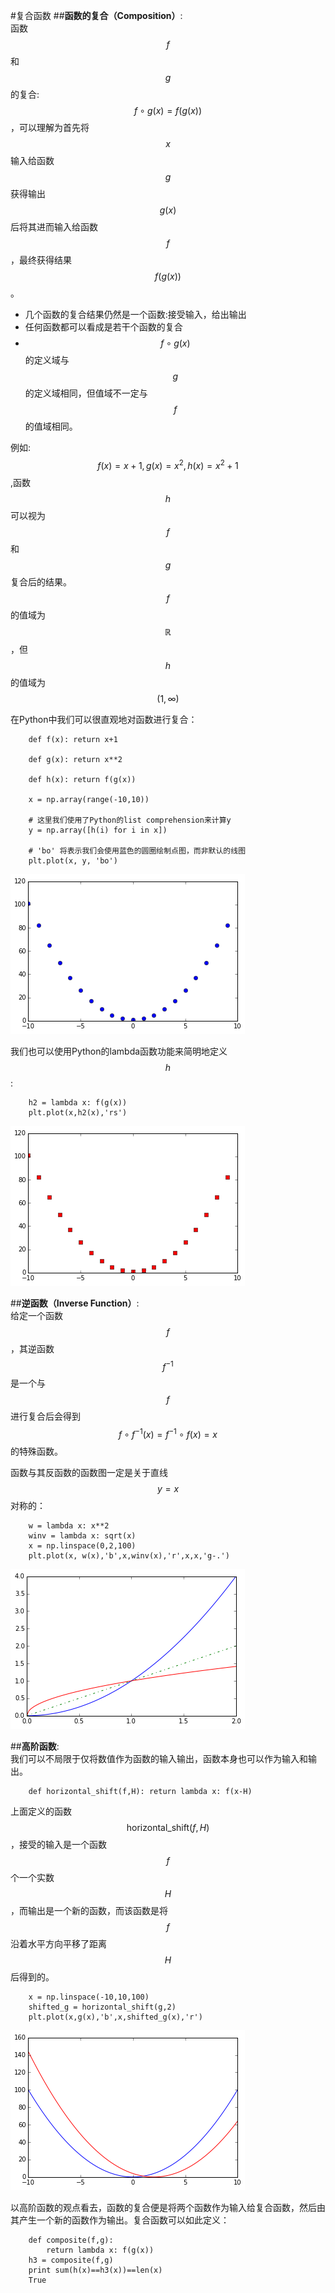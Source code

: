 #复合函数
##**函数的复合（Composition）**:  
函数$$f$$和$$g$$的复合:$$f\circ g(x)=f(g(x))$$，可以理解为首先将$$x$$输入给函数$$g$$获得输出$$g(x)$$后将其进而输入给函数$$f$$，最终获得结果$$f(g(x))$$。

+ 几个函数的复合结果仍然是一个函数:接受输入，给出输出
+ 任何函数都可以看成是若干个函数的复合 
+ $$f\circ g(x)$$的定义域与$$g$$的定义域相同，但值域不一定与$$f$$的值域相同。


例如:$$f(x)= x+1,g(x)=x^2,h(x)=x^2+1$$,函数$$h$$可以视为$$f$$和$$g$$复合后的结果。$$f$$的值域为$$\mathbb{R}$$，但$$h$$的值域为$$(1,\infty)$$ 

在Python中我们可以很直观地对函数进行复合：

```
    def f(x): return x+1
    
    def g(x): return x**2
        
    def h(x): return f(g(x))
        
    x = np.array(range(-10,10))
    
    # 这里我们使用了Python的list comprehension来计算y
    y = np.array([h(i) for i in x])
    
    # 'bo' 将表示我们会使用蓝色的圆圈绘制点图，而非默认的线图
    plt.plot(x, y, 'bo')
```

![02-01 compFunc](images/02-01compFunc.png)    

我们也可以使用Python的lambda函数功能来简明地定义$$h$$:

```
    h2 = lambda x: f(g(x))
    plt.plot(x,h2(x),'rs')
```

![02-02 compFunc2](images/02-02compFunc2.png) 

##**逆函数（Inverse Function）**:  
给定一个函数$$f$$，其逆函数$$f^{-1}$$是一个与$$f$$进行复合后会得到$$f\circ f^{-1}(x)=f^{-1} \circ f (x)=x$$的特殊函数。

函数与其反函数的函数图一定是关于直线$$y=x$$对称的：
```
    w = lambda x: x**2
    winv = lambda x: sqrt(x)
    x = np.linspace(0,2,100)
    plt.plot(x, w(x),'b',x,winv(x),'r',x,x,'g-.')
```
![02-03 inverse](images/02-03inverse.png) 

##**高阶函数**:  
我们可以不局限于仅将数值作为函数的输入输出，函数本身也可以作为输入和输出。
```
    def horizontal_shift(f,H): return lambda x: f(x-H)
```

上面定义的函数$$\text{horizontal_shift}(f,H)$$，接受的输入是一个函数$$f$$个一个实数$$H$$，而输出是一个新的函数，而该函数是将$$f$$沿着水平方向平移了距离$$H$$后得到的。

```
    x = np.linspace(-10,10,100)
    shifted_g = horizontal_shift(g,2)
    plt.plot(x,g(x),'b',x,shifted_g(x),'r')
```
![02-04 gplot](images/02-04gplot.png)

以高阶函数的观点看去，函数的复合便是将两个函数作为输入给复合函数，然后由其产生一个新的函数作为输出。复合函数可以如此定义：
```
    def composite(f,g):
        return lambda x: f(g(x))
    h3 = composite(f,g)
    print sum(h(x)==h3(x))==len(x)
    True
```
